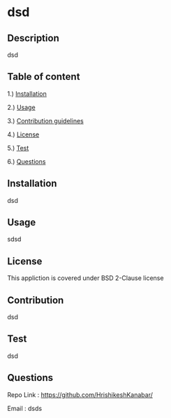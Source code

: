 
  
  # dsd

    


  ## Description
  dsd

  ## Table of content

  1.) [Installation](#installation)

  2.) [Usage](#usage)

  3.) [Contribution guidelines](#contribution)

  4.) [License](#license)
  
  5.) [Test](#test)

  6.) [Questions](#questions)

  ## Installation
  dsd

  ## Usage
  sdsd

  ## License
  This appliction is covered under BSD 2-Clause license

  ## Contribution
  dsd

  ## Test
  dsd

  ## Questions
  
  Repo Link : https://github.com/HrishikeshKanabar/
  
  Email :     dsds
